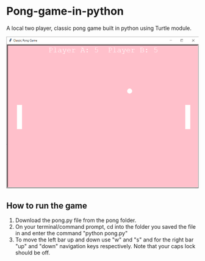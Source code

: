 # Pong-game-in-python
A local two player, classic pong game built in python using Turtle module.

![pong](images/pong.png)

## How to run the game

1. Download the pong.py file from the pong folder.
2. On your terminal/command prompt, cd into the folder you saved the file in and enter the command "python pong.py"
3. To move the left bar up and down use "w" and "s" and for the right bar "up" and "down" navigation keys respectively. Note that your caps lock should be off.
